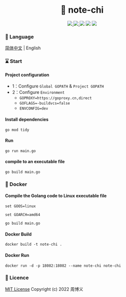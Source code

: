 <h1 align="center">📔 note-chi</h1>

<p align="center">
<a target="_blank" href="https://github.com/zhouboyi1998/note-chi"> 
<img src="https://img.shields.io/github/stars/zhouboyi1998/note-chi?logo=github">
</a>
<a target="_blank" href="https://opensource.org/licenses/MIT"> 
<img src="https://img.shields.io/badge/license-MIT-red"> 
</a>
<img src="https://img.shields.io/badge/Go-1.23-darkturquoise">
<img src="https://img.shields.io/badge/Chi-5.2.0-forestgreen">
<img src="https://img.shields.io/badge/MongoDB Go Driver-1.17.2-seagreen">
</p>

### 📖 Language

[简体中文](./README.md) | English

### ⌛ Start

#### Project configuration

* 1：Configure `Global GOPATH` & `Project GOPATH`
* 2：Configure `Environment`
    * `GOPROXY=https://goproxy.cn,direct`
    * `GOFLAGS=-buildvcs=false`
    * `ENVCONFIG=dev`

#### Install dependencies

```
go mod tidy
```

#### Run

```
go run main.go
```

#### compile to an executable file

```
go build main.go
```

### 🐳 Docker

#### Compile the Golang code to Linux executable file

```
set GOOS=linux

set GOARCH=amd64

go build main.go
```

#### Docker Build

```
docker build -t note-chi .
```

#### Docker Run

```
docker run -d -p 18082:18082 --name note-chi note-chi
```

### 📜 Licence

[MIT License](https://opensource.org/licenses/MIT) Copyright (c) 2022 周博义
